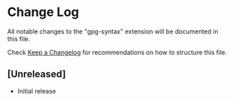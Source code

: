 # Change Log
All notable changes to the "gpg-syntax" extension will be documented in this file.

Check [Keep a Changelog](http://keepachangelog.com/) for recommendations on how to structure this file.

## [Unreleased]
- Initial release